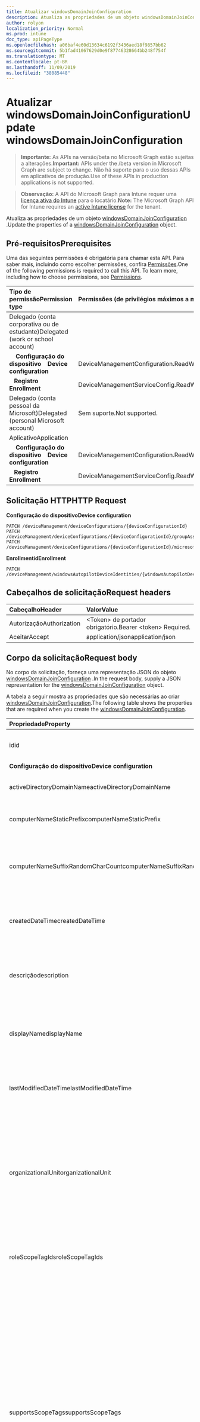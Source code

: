 ```yaml
---
title: Atualizar windowsDomainJoinConfiguration
description: Atualiza as propriedades de um objeto windowsDomainJoinConfiguration.
author: rolyon
localization_priority: Normal
ms.prod: intune
doc_type: apiPageType
ms.openlocfilehash: a06baf4e60d13634c6192f3436aed18f9857bb62
ms.sourcegitcommit: 5b1fad41067629d0e9f87746328664bb248f754f
ms.translationtype: MT
ms.contentlocale: pt-BR
ms.lasthandoff: 11/09/2019
ms.locfileid: "38085448"
---
```

# <a name="update-windowsdomainjoinconfiguration"></a><span data-ttu-id="797d4-103">Atualizar windowsDomainJoinConfiguration</span><span class="sxs-lookup"><span data-stu-id="797d4-103">Update windowsDomainJoinConfiguration</span></span>

> <span data-ttu-id="797d4-104">**Importante:** As APIs na versão/beta no Microsoft Graph estão sujeitas a alterações.</span><span class="sxs-lookup"><span data-stu-id="797d4-104">**Important:** APIs under the /beta version in Microsoft Graph are subject to change.</span></span> <span data-ttu-id="797d4-105">Não há suporte para o uso dessas APIs em aplicativos de produção.</span><span class="sxs-lookup"><span data-stu-id="797d4-105">Use of these APIs in production applications is not supported.</span></span>

> <span data-ttu-id="797d4-106">**Observação:** A API do Microsoft Graph para Intune requer uma [licença ativa do Intune](https://go.microsoft.com/fwlink/?linkid=839381) para o locatário.</span><span class="sxs-lookup"><span data-stu-id="797d4-106">**Note:** The Microsoft Graph API for Intune requires an [active Intune license](https://go.microsoft.com/fwlink/?linkid=839381) for the tenant.</span></span>

<span data-ttu-id="797d4-107">Atualiza as propriedades de um objeto [windowsDomainJoinConfiguration](../resources/intune-shared-windowsdomainjoinconfiguration.md) .</span><span class="sxs-lookup"><span data-stu-id="797d4-107">Update the properties of a [windowsDomainJoinConfiguration](../resources/intune-shared-windowsdomainjoinconfiguration.md) object.</span></span>
## <a name="prerequisites"></a><span data-ttu-id="797d4-108">Pré-requisitos</span><span class="sxs-lookup"><span data-stu-id="797d4-108">Prerequisites</span></span>
<span data-ttu-id="797d4-p102">Uma das seguintes permissões é obrigatória para chamar esta API. Para saber mais, incluindo como escolher permissões, confira [Permissões](/graph/permissions-reference).</span><span class="sxs-lookup"><span data-stu-id="797d4-p102">One of the following permissions is required to call this API. To learn more, including how to choose permissions, see [Permissions](/graph/permissions-reference).</span></span>

|<span data-ttu-id="797d4-111">Tipo de permissão</span><span class="sxs-lookup"><span data-stu-id="797d4-111">Permission type</span></span>|<span data-ttu-id="797d4-112">Permissões (de privilégios máximos a mínimos)</span><span class="sxs-lookup"><span data-stu-id="797d4-112">Permissions (from most to least privileged)</span></span>|
|:---|:---|
|<span data-ttu-id="797d4-113">Delegado (conta corporativa ou de estudante)</span><span class="sxs-lookup"><span data-stu-id="797d4-113">Delegated (work or school account)</span></span>||
| <span data-ttu-id="797d4-114">&nbsp; &nbsp; **Configuração do dispositivo**</span><span class="sxs-lookup"><span data-stu-id="797d4-114">&nbsp; &nbsp; **Device configuration**</span></span> | <span data-ttu-id="797d4-115">DeviceManagementConfiguration.ReadWrite.All</span><span class="sxs-lookup"><span data-stu-id="797d4-115">DeviceManagementConfiguration.ReadWrite.All</span></span> |
| <span data-ttu-id="797d4-116">&nbsp;&nbsp; **Registro**</span><span class="sxs-lookup"><span data-stu-id="797d4-116">&nbsp; &nbsp; **Enrollment**</span></span> | <span data-ttu-id="797d4-117">DeviceManagementServiceConfig.ReadWrite.All</span><span class="sxs-lookup"><span data-stu-id="797d4-117">DeviceManagementServiceConfig.ReadWrite.All</span></span>|
|<span data-ttu-id="797d4-118">Delegado (conta pessoal da Microsoft)</span><span class="sxs-lookup"><span data-stu-id="797d4-118">Delegated (personal Microsoft account)</span></span>|<span data-ttu-id="797d4-119">Sem suporte.</span><span class="sxs-lookup"><span data-stu-id="797d4-119">Not supported.</span></span>|
|<span data-ttu-id="797d4-120">Aplicativo</span><span class="sxs-lookup"><span data-stu-id="797d4-120">Application</span></span>||
| <span data-ttu-id="797d4-121">&nbsp; &nbsp; **Configuração do dispositivo**</span><span class="sxs-lookup"><span data-stu-id="797d4-121">&nbsp; &nbsp; **Device configuration**</span></span> | <span data-ttu-id="797d4-122">DeviceManagementConfiguration.ReadWrite.All</span><span class="sxs-lookup"><span data-stu-id="797d4-122">DeviceManagementConfiguration.ReadWrite.All</span></span> |
| <span data-ttu-id="797d4-123">&nbsp;&nbsp; **Registro**</span><span class="sxs-lookup"><span data-stu-id="797d4-123">&nbsp; &nbsp; **Enrollment**</span></span> | <span data-ttu-id="797d4-124">DeviceManagementServiceConfig.ReadWrite.All</span><span class="sxs-lookup"><span data-stu-id="797d4-124">DeviceManagementServiceConfig.ReadWrite.All</span></span>|

## <a name="http-request"></a><span data-ttu-id="797d4-125">Solicitação HTTP</span><span class="sxs-lookup"><span data-stu-id="797d4-125">HTTP Request</span></span>

<span data-ttu-id="797d4-126">**Configuração do dispositivo**</span><span class="sxs-lookup"><span data-stu-id="797d4-126">**Device configuration**</span></span>
<!-- {
  "blockType": "ignored"
}
-->
``` http
PATCH /deviceManagement/deviceConfigurations/{deviceConfigurationId}
PATCH /deviceManagement/deviceConfigurations/{deviceConfigurationId}/groupAssignments/{deviceConfigurationGroupAssignmentId}/deviceConfiguration
PATCH /deviceManagement/deviceConfigurations/{deviceConfigurationId}/microsoft.graph.windowsDomainJoinConfiguration/networkAccessConfigurations/{deviceConfigurationId}
```

<span data-ttu-id="797d4-127">**Enrollmentid**</span><span class="sxs-lookup"><span data-stu-id="797d4-127">**Enrollment**</span></span>
<!-- {
  "blockType": "ignored"
}
-->
``` http
PATCH /deviceManagement/windowsAutopilotDeviceIdentities/{windowsAutopilotDeviceIdentityId}/deploymentProfile/microsoft.graph.activeDirectoryWindowsAutopilotDeploymentProfile/domainJoinConfiguration
```

## <a name="request-headers"></a><span data-ttu-id="797d4-128">Cabeçalhos de solicitação</span><span class="sxs-lookup"><span data-stu-id="797d4-128">Request headers</span></span>
|<span data-ttu-id="797d4-129">Cabeçalho</span><span class="sxs-lookup"><span data-stu-id="797d4-129">Header</span></span>|<span data-ttu-id="797d4-130">Valor</span><span class="sxs-lookup"><span data-stu-id="797d4-130">Value</span></span>|
|:---|:---|
|<span data-ttu-id="797d4-131">Autorização</span><span class="sxs-lookup"><span data-stu-id="797d4-131">Authorization</span></span>|<span data-ttu-id="797d4-132">&lt;Token&gt; de portador obrigatório.</span><span class="sxs-lookup"><span data-stu-id="797d4-132">Bearer &lt;token&gt; Required.</span></span>|
|<span data-ttu-id="797d4-133">Aceitar</span><span class="sxs-lookup"><span data-stu-id="797d4-133">Accept</span></span>|<span data-ttu-id="797d4-134">application/json</span><span class="sxs-lookup"><span data-stu-id="797d4-134">application/json</span></span>|

## <a name="request-body"></a><span data-ttu-id="797d4-135">Corpo da solicitação</span><span class="sxs-lookup"><span data-stu-id="797d4-135">Request body</span></span>
<span data-ttu-id="797d4-136">No corpo da solicitação, forneça uma representação JSON do objeto [windowsDomainJoinConfiguration](../resources/intune-shared-windowsdomainjoinconfiguration.md) .</span><span class="sxs-lookup"><span data-stu-id="797d4-136">In the request body, supply a JSON representation for the [windowsDomainJoinConfiguration](../resources/intune-shared-windowsdomainjoinconfiguration.md) object.</span></span>

<span data-ttu-id="797d4-137">A tabela a seguir mostra as propriedades que são necessárias ao criar [windowsDomainJoinConfiguration](../resources/intune-shared-windowsdomainjoinconfiguration.md).</span><span class="sxs-lookup"><span data-stu-id="797d4-137">The following table shows the properties that are required when you create the [windowsDomainJoinConfiguration](../resources/intune-shared-windowsdomainjoinconfiguration.md).</span></span>

|<span data-ttu-id="797d4-138">Propriedade</span><span class="sxs-lookup"><span data-stu-id="797d4-138">Property</span></span>|<span data-ttu-id="797d4-139">Tipo</span><span class="sxs-lookup"><span data-stu-id="797d4-139">Type</span></span>|<span data-ttu-id="797d4-140">Descrição</span><span class="sxs-lookup"><span data-stu-id="797d4-140">Description</span></span>|
|:---|:---|:---|
|<span data-ttu-id="797d4-141">id</span><span class="sxs-lookup"><span data-stu-id="797d4-141">id</span></span>|<span data-ttu-id="797d4-142">String</span><span class="sxs-lookup"><span data-stu-id="797d4-142">String</span></span>|<span data-ttu-id="797d4-143">Chave da entidade.</span><span class="sxs-lookup"><span data-stu-id="797d4-143">Key of the entity.</span></span> <span data-ttu-id="797d4-144">Herdada de [deviceConfiguration](../resources/intune-shared-deviceconfiguration.md)</span><span class="sxs-lookup"><span data-stu-id="797d4-144">Inherited from [deviceConfiguration](../resources/intune-shared-deviceconfiguration.md)</span></span>|
|<span data-ttu-id="797d4-145">**Configuração do dispositivo**</span><span class="sxs-lookup"><span data-stu-id="797d4-145">**Device configuration**</span></span>|
|<span data-ttu-id="797d4-146">activeDirectoryDomainName</span><span class="sxs-lookup"><span data-stu-id="797d4-146">activeDirectoryDomainName</span></span>|<span data-ttu-id="797d4-147">String</span><span class="sxs-lookup"><span data-stu-id="797d4-147">String</span></span>|<span data-ttu-id="797d4-148">Nome de domínio do Active Directory para ingressar.</span><span class="sxs-lookup"><span data-stu-id="797d4-148">Active Directory domain name to join.</span></span>|
|<span data-ttu-id="797d4-149">computerNameStaticPrefix</span><span class="sxs-lookup"><span data-stu-id="797d4-149">computerNameStaticPrefix</span></span>|<span data-ttu-id="797d4-150">String</span><span class="sxs-lookup"><span data-stu-id="797d4-150">String</span></span>|<span data-ttu-id="797d4-151">Prefixo fixo a ser usado para o nome do computador.</span><span class="sxs-lookup"><span data-stu-id="797d4-151">Fixed prefix to be used for computer name.</span></span>|
|<span data-ttu-id="797d4-152">computerNameSuffixRandomCharCount</span><span class="sxs-lookup"><span data-stu-id="797d4-152">computerNameSuffixRandomCharCount</span></span>|<span data-ttu-id="797d4-153">Int32</span><span class="sxs-lookup"><span data-stu-id="797d4-153">Int32</span></span>|<span data-ttu-id="797d4-154">Caracteres gerados dinamicamente usados como sufixo para o nome do computador.</span><span class="sxs-lookup"><span data-stu-id="797d4-154">Dynamically generated characters used as suffix for computer name.</span></span> <span data-ttu-id="797d4-155">Valores válidos de 3 a 14</span><span class="sxs-lookup"><span data-stu-id="797d4-155">Valid values 3 to 14</span></span>|
|<span data-ttu-id="797d4-156">createdDateTime</span><span class="sxs-lookup"><span data-stu-id="797d4-156">createdDateTime</span></span>|<span data-ttu-id="797d4-157">DateTimeOffset</span><span class="sxs-lookup"><span data-stu-id="797d4-157">DateTimeOffset</span></span>|<span data-ttu-id="797d4-158">DateTime em que o objeto foi criado.</span><span class="sxs-lookup"><span data-stu-id="797d4-158">DateTime the object was created.</span></span> <span data-ttu-id="797d4-159">Herdada de [deviceConfiguration](../resources/intune-shared-deviceconfiguration.md)</span><span class="sxs-lookup"><span data-stu-id="797d4-159">Inherited from [deviceConfiguration](../resources/intune-shared-deviceconfiguration.md)</span></span>|
|<span data-ttu-id="797d4-160">descrição</span><span class="sxs-lookup"><span data-stu-id="797d4-160">description</span></span>|<span data-ttu-id="797d4-161">String</span><span class="sxs-lookup"><span data-stu-id="797d4-161">String</span></span>|<span data-ttu-id="797d4-162">O administrador forneceu a descrição da Configuração do dispositivo.</span><span class="sxs-lookup"><span data-stu-id="797d4-162">Admin provided description of the Device Configuration.</span></span> <span data-ttu-id="797d4-163">Herdada de [deviceConfiguration](../resources/intune-shared-deviceconfiguration.md)</span><span class="sxs-lookup"><span data-stu-id="797d4-163">Inherited from [deviceConfiguration](../resources/intune-shared-deviceconfiguration.md)</span></span>|
|<span data-ttu-id="797d4-164">displayName</span><span class="sxs-lookup"><span data-stu-id="797d4-164">displayName</span></span>|<span data-ttu-id="797d4-165">Cadeia de caracteres</span><span class="sxs-lookup"><span data-stu-id="797d4-165">String</span></span>|<span data-ttu-id="797d4-166">O administrador forneceu o nome da Configuração do dispositivo.</span><span class="sxs-lookup"><span data-stu-id="797d4-166">Admin provided name of the device configuration.</span></span> <span data-ttu-id="797d4-167">Herdada de [deviceConfiguration](../resources/intune-shared-deviceconfiguration.md)</span><span class="sxs-lookup"><span data-stu-id="797d4-167">Inherited from [deviceConfiguration](../resources/intune-shared-deviceconfiguration.md)</span></span>|
|<span data-ttu-id="797d4-168">lastModifiedDateTime</span><span class="sxs-lookup"><span data-stu-id="797d4-168">lastModifiedDateTime</span></span>|<span data-ttu-id="797d4-169">DateTimeOffset</span><span class="sxs-lookup"><span data-stu-id="797d4-169">DateTimeOffset</span></span>|<span data-ttu-id="797d4-170">DateTime da última modificação do objeto.</span><span class="sxs-lookup"><span data-stu-id="797d4-170">DateTime the object was last modified.</span></span> <span data-ttu-id="797d4-171">Herdada de [deviceConfiguration](../resources/intune-shared-deviceconfiguration.md)</span><span class="sxs-lookup"><span data-stu-id="797d4-171">Inherited from [deviceConfiguration](../resources/intune-shared-deviceconfiguration.md)</span></span>|
|<span data-ttu-id="797d4-172">organizationalUnit</span><span class="sxs-lookup"><span data-stu-id="797d4-172">organizationalUnit</span></span>|<span data-ttu-id="797d4-173">String</span><span class="sxs-lookup"><span data-stu-id="797d4-173">String</span></span>|<span data-ttu-id="797d4-174">Unidade organizacional (UO) em que a conta de computador será criada.</span><span class="sxs-lookup"><span data-stu-id="797d4-174">Organizational unit (OU) where the computer account will be created.</span></span> <span data-ttu-id="797d4-175">Se esse parâmetro for NULL, o contêiner do objeto de computador conhecido será usado como publicado no domínio.</span><span class="sxs-lookup"><span data-stu-id="797d4-175">If this parameter is NULL, the well known computer object container will be used as published in the domain.</span></span>|
|<span data-ttu-id="797d4-176">roleScopeTagIds</span><span class="sxs-lookup"><span data-stu-id="797d4-176">roleScopeTagIds</span></span>|<span data-ttu-id="797d4-177">Coleção String</span><span class="sxs-lookup"><span data-stu-id="797d4-177">String collection</span></span>|<span data-ttu-id="797d4-178">Lista de marcas de escopo para esta instância de entidade.</span><span class="sxs-lookup"><span data-stu-id="797d4-178">List of Scope Tags for this Entity instance.</span></span> <span data-ttu-id="797d4-179">Herdada de [deviceConfiguration](../resources/intune-shared-deviceconfiguration.md)</span><span class="sxs-lookup"><span data-stu-id="797d4-179">Inherited from [deviceConfiguration](../resources/intune-shared-deviceconfiguration.md)</span></span>|
|<span data-ttu-id="797d4-180">supportsScopeTags</span><span class="sxs-lookup"><span data-stu-id="797d4-180">supportsScopeTags</span></span>|<span data-ttu-id="797d4-181">Booliano</span><span class="sxs-lookup"><span data-stu-id="797d4-181">Boolean</span></span>|<span data-ttu-id="797d4-182">Indica se a configuração de dispositivo subjacente é ou não compatível com a atribuição de marcas de escopo.</span><span class="sxs-lookup"><span data-stu-id="797d4-182">Indicates whether or not the underlying Device Configuration supports the assignment of scope tags.</span></span> <span data-ttu-id="797d4-183">A atribuição à propriedade ScopeTags não é permitida quando esse valor é false e as entidades não serão visíveis aos usuários com escopo.</span><span class="sxs-lookup"><span data-stu-id="797d4-183">Assigning to the ScopeTags property is not allowed when this value is false and entities will not be visible to scoped users.</span></span> <span data-ttu-id="797d4-184">Isso ocorre para políticas herdadas criadas no Silverlight e pode ser resolvido excluindo e recriando a política no portal do Azure.</span><span class="sxs-lookup"><span data-stu-id="797d4-184">This occurs for Legacy policies created in Silverlight and can be resolved by deleting and recreating the policy in the Azure Portal.</span></span> <span data-ttu-id="797d4-185">Essa propriedade é somente leitura.</span><span class="sxs-lookup"><span data-stu-id="797d4-185">This property is read-only.</span></span> <span data-ttu-id="797d4-186">Herdada de [deviceConfiguration](../resources/intune-shared-deviceconfiguration.md)</span><span class="sxs-lookup"><span data-stu-id="797d4-186">Inherited from [deviceConfiguration](../resources/intune-shared-deviceconfiguration.md)</span></span>|
|<span data-ttu-id="797d4-187">versão</span><span class="sxs-lookup"><span data-stu-id="797d4-187">version</span></span>|<span data-ttu-id="797d4-188">Int32</span><span class="sxs-lookup"><span data-stu-id="797d4-188">Int32</span></span>|<span data-ttu-id="797d4-189">Versão da configuração do dispositivo.</span><span class="sxs-lookup"><span data-stu-id="797d4-189">Version of the device configuration.</span></span> <span data-ttu-id="797d4-190">Herdada de [deviceConfiguration](../resources/intune-shared-deviceconfiguration.md)</span><span class="sxs-lookup"><span data-stu-id="797d4-190">Inherited from [deviceConfiguration](../resources/intune-shared-deviceconfiguration.md)</span></span>|



<span data-ttu-id="797d4-191">Observação: o suporte às propriedades do corpo da solicitação depende do contexto da chamada.</span><span class="sxs-lookup"><span data-stu-id="797d4-191">Note: Request body properties support depends on the context of the call.</span></span>  <span data-ttu-id="797d4-192">Nem todas as propriedades são apropriadas para todos os fluxos de trabalho.</span><span class="sxs-lookup"><span data-stu-id="797d4-192">Not all properties are appropriate for all workflows.</span></span>

## <a name="response"></a><span data-ttu-id="797d4-193">Resposta</span><span class="sxs-lookup"><span data-stu-id="797d4-193">Response</span></span>
<span data-ttu-id="797d4-194">Se tiver êxito, este método retornará `200 OK` um código de resposta e um objeto [windowsDomainJoinConfiguration](../resources/intune-shared-windowsdomainjoinconfiguration.md) atualizado no corpo da resposta.</span><span class="sxs-lookup"><span data-stu-id="797d4-194">If successful, this method returns a `200 OK` response code and an updated [windowsDomainJoinConfiguration](../resources/intune-shared-windowsdomainjoinconfiguration.md) object in the response body.</span></span>

## <a name="example"></a><span data-ttu-id="797d4-195">Exemplo</span><span class="sxs-lookup"><span data-stu-id="797d4-195">Example</span></span>
### <a name="request"></a><span data-ttu-id="797d4-196">Solicitação</span><span class="sxs-lookup"><span data-stu-id="797d4-196">Request</span></span>
<span data-ttu-id="797d4-197">Este é um exemplo da solicitação.</span><span class="sxs-lookup"><span data-stu-id="797d4-197">Here is an example of the request.</span></span>
``` http
PATCH https://graph.microsoft.com/beta/deviceManagement/deviceConfigurations/{deviceConfigurationId}
Content-type: application/json
Content-length: 344

{
  "lastModifiedDateTime": "2017-01-01T00:00:35.1329464-08:00",
  "description": "Description value",
  "displayName": "Display Name value",
  "version": 7,
  "computerNameStaticPrefix": "Computer Name Static Prefix value",
  "computerNameSuffixRandomCharCount": 1,
  "activeDirectoryDomainName": "Active Directory Domain Name value"
}
```

### <a name="response"></a><span data-ttu-id="797d4-198">Resposta</span><span class="sxs-lookup"><span data-stu-id="797d4-198">Response</span></span>
<span data-ttu-id="797d4-199">Veja a seguir um exemplo da resposta.</span><span class="sxs-lookup"><span data-stu-id="797d4-199">Here is an example of the response.</span></span> <span data-ttu-id="797d4-200">Observação: o objeto response mostrado aqui pode estar truncado por motivos de concisão.</span><span class="sxs-lookup"><span data-stu-id="797d4-200">Note: The response object shown here may be truncated for brevity.</span></span> <span data-ttu-id="797d4-201">As propriedades retornadas por chamadas reais variam de acordo com o contexto.</span><span class="sxs-lookup"><span data-stu-id="797d4-201">Properties returned by actual calls vary according to the context.</span></span>
``` http
HTTP/1.1 200 OK
Content-Type: application/json
Content-Length: 521

{
  "@odata.type": "#microsoft.graph.windowsDomainJoinConfiguration",
  "id": "40118d08-8d08-4011-088d-1140088d1140",
  "lastModifiedDateTime": "2017-01-01T00:00:35.1329464-08:00",
  "createdDateTime": "2017-01-01T00:02:43.5775965-08:00",
  "description": "Description value",
  "displayName": "Display Name value",
  "version": 7,
  "computerNameStaticPrefix": "Computer Name Static Prefix value",
  "computerNameSuffixRandomCharCount": 1,
  "activeDirectoryDomainName": "Active Directory Domain Name value"
}
```












